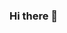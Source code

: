 ### Hi there 👋

<!--
**SilasJohnsonGrid/SilasJohnsonGrid** is a ✨ _special_ ✨ repository because its `README.md` (this file) appears on your GitHub profile.

Here are some ideas to get you started:

- 🔭 I’m currently working on my four year degree of computer science...
- 🌱 I’m currently learning computer science...
- 👯 I’m looking to collaborate on anything really but I would love to work on games ...
- 🤔 I’m looking for help with learning computer science...
- 💬 Ask me about anything and I will try my best to help...
- 📫 How to reach me: You can reach me at johnsonsilas17@hotmail.com...
- ⚡ Fun fact: I love reading manga and also watching anime...
-->
